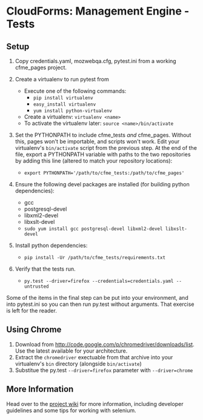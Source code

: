 CloudForms: Management Engine - Tests
=====================================

Setup
-----

1. Copy credentials.yaml, mozwebqa.cfg, pytest.ini from a working cfme_pages project.
1. Create a virtualenv to run pytest from
   - Execute one of the following commands:
     - `pip install virtualenv`
     - `easy_install virtualenv`
     - `yum install python-virtualenv`
   - Create a virtualenv: `virtualenv <name>`
   - To activate the virtualenv later: `source <name>/bin/activate`
1. Set the PYTHONPATH to include cfme_tests *and* cfme_pages. Without this, pages won't be
   importable, and scripts won't work. Edit your virtualenv's `bin/activate` script from the
   previous step. At the end of the file, export a PYTHONPATH variable with paths to the two
   repositories by adding this line (altered to match your repository locations):
   - `export PYTHONPATH='/path/to/cfme_tests:/path/to/cfme_pages'`
1. Ensure the following devel packages are installed (for building python dependencies):
   - gcc
   - postgresql-devel
   - libxml2-devel
   - libxslt-devel
   - `sudo yum install gcc postgresql-devel libxml2-devel libxslt-devel`
1. Install python dependencies:
   - `pip install -Ur /path/to/cfme_tests/requirements.txt`

1. Verify that the tests run.
   - `py.test --driver=firefox --credentials=credentials.yaml --untrusted`

Some of the items in the final step can be put into your environment, and into pytest.ini
so you can then run py.test without arguments. That exercise is left for the reader.

Using Chrome
------------

1. Download from http://code.google.com/p/chromedriver/downloads/list.
   Use the latest available for your architecture.
1. Extract the `chromedriver` exectuable from that archive into your virtualenv's `bin`
   directory (alongside `bin/activate`)
1. Substitue the py.test `--driver=firefox` parameter with `--driver=chrome` 

More Information
----------------

Head over to the [project wiki](https://github.com/RedHatQE/cfme_tests/wiki) for more
information, including developer guidelines and some tips for working with selenium.
